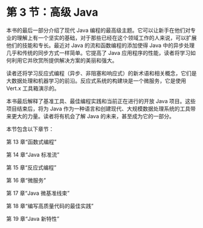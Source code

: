 # 第 3 节：高级 Java

本书的最后一部分介绍了现代 Java 编程的最高级主题。它可以让新手在他们对专业的理解上有一个坚实的基础，对于那些已经在这个领域工作的人来说，可以扩展他们的技能和专长。最近对 Java 的流和函数编程的添加使得 Java 中的异步处理几乎和传统的同步方式一样简单。它提高了 Java 应用程序的性能，读者将学习如何利用它并欣赏所提供解决方案的美丽和强大。

读者还将学习反应式编程（异步、非阻塞和响应式）的新术语和相关概念，它们是大数据处理和机器学习的前沿。反应式系统的构建块是一个微服务，它是使用 Vert.x 工具箱演示的。

本书最后解释了基准工具、最佳编程实践和当前正在进行的开放 Java 项目。这些项目结束后，将为 Java 作为一种语言和创建现代、大规模数据处理系统的工具带来更大的力量。读者将有机会了解 Java 的未来，甚至成为它的一部分。

本节包含以下章节：

第 13 章“函数式编程”

第 14 章“Java 标准流”

第 15 章“反应式编程”

第 16 章“微服务”

第 17 章“Java 微基准线束”

第 18 章“编写高质量代码的最佳实践”

第 19 章“Java 新特性”